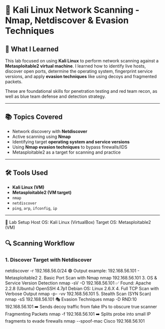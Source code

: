 # 📡 Kali Linux Network Scanning - Nmap, Netdiscover & Evasion Techniques

## 🧠 What I Learned

This lab focused on using **Kali Linux** to perform network scanning against a **Metasploitable2 virtual machine**. 
I learned how to identify live hosts, discover open ports, determine the operating system, fingerprint service versions, and apply **evasion techniques** like using decoys and fragmented packets.

These are foundational skills for penetration testing and red team recon, as well as blue team defense and detection strategy.

---

## 📚 Topics Covered

- Network discovery with **Netdiscover**
- Active scanning using **Nmap**
- Identifying target **operating system and service versions**
- Using **Nmap evasion techniques** to bypass firewalls/IDS
- Metasploitable2 as a target for scanning and practice

---

## 🛠️ Tools Used

- **Kali Linux (VM)**
- **Metasploitable2 (VM target)**
- `nmap`
- `netdiscover`
- `ping`, `arp`, `ifconfig`, `ip`

---

🧪 Lab Setup
Host OS: Kali Linux (VirtualBox)
Target OS: Metasploitable2 (VM)

## 🔍 Scanning Workflow
### 1. Discover Target with Netdiscover

netdiscover -r 192.168.56.0/24
🟢 Output example:
192.168.56.101 - Metasploitable2
2. Basic Port Scan with Nmap
nmap 192.168.56.101
3. OS & Service Version Detection
nmap -sV -O 192.168.56.101
✅ Found:
Apache 2.2.8 (Ubuntu)
OpenSSH 4.7p1 Debian
OS: Linux 2.6.X
4. Full TCP Scan with Verbose Output
nmap -p- -vv 192.168.56.101
5. Stealth Scan (SYN Scan)
nmap -sS 192.168.56.101
🎭 Evasion Techniques
nmap -D RND:10 192.168.56.101
➡️ Sends decoy traffic from fake IPs to obscure true scanner
Fragmenting Packets
nmap -f 192.168.56.101
➡️ Splits probe into small IP fragments to evade firewalls
nmap --spoof-mac Cisco 192.168.56.101
